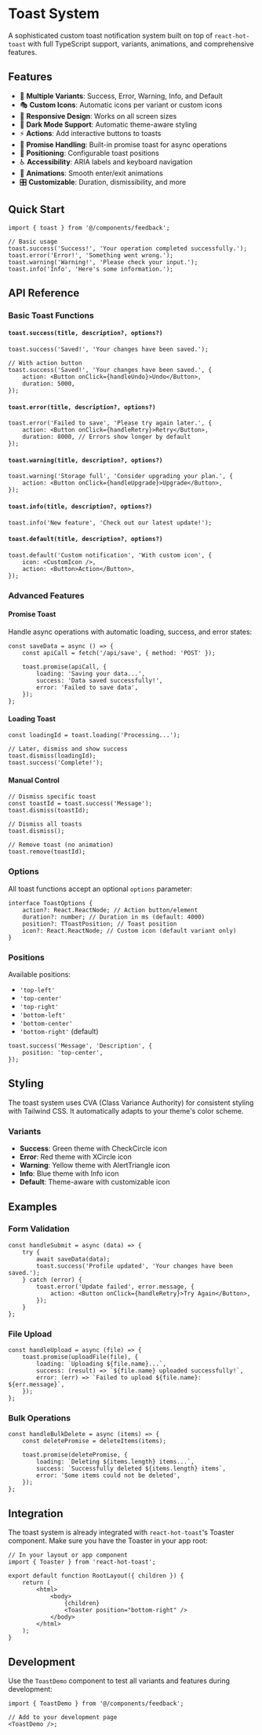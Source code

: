 # Toast System

A sophisticated custom toast notification system built on top of `react-hot-toast` with full TypeScript support, variants, animations, and comprehensive features.

## Features

- 🎨 **Multiple Variants**: Success, Error, Warning, Info, and Default
- 🎭 **Custom Icons**: Automatic icons per variant or custom icons
- 📱 **Responsive Design**: Works on all screen sizes
- 🌙 **Dark Mode Support**: Automatic theme-aware styling
- ⚡ **Actions**: Add interactive buttons to toasts
- 🔄 **Promise Handling**: Built-in promise toast for async operations
- 🎯 **Positioning**: Configurable toast positions
- ♿ **Accessibility**: ARIA labels and keyboard navigation
- 🎪 **Animations**: Smooth enter/exit animations
- 🎛️ **Customizable**: Duration, dismissibility, and more

## Quick Start

```tsx
import { toast } from '@/components/feedback';

// Basic usage
toast.success('Success!', 'Your operation completed successfully.');
toast.error('Error!', 'Something went wrong.');
toast.warning('Warning!', 'Please check your input.');
toast.info('Info', 'Here's some information.');
```

## API Reference

### Basic Toast Functions

#### `toast.success(title, description?, options?)`

```tsx
toast.success('Saved!', 'Your changes have been saved.');

// With action button
toast.success('Saved!', 'Your changes have been saved.', {
    action: <Button onClick={handleUndo}>Undo</Button>,
    duration: 5000,
});
```

#### `toast.error(title, description?, options?)`

```tsx
toast.error('Failed to save', 'Please try again later.', {
    action: <Button onClick={handleRetry}>Retry</Button>,
    duration: 8000, // Errors show longer by default
});
```

#### `toast.warning(title, description?, options?)`

```tsx
toast.warning('Storage full', 'Consider upgrading your plan.', {
    action: <Button onClick={handleUpgrade}>Upgrade</Button>,
});
```

#### `toast.info(title, description?, options?)`

```tsx
toast.info('New feature', 'Check out our latest update!');
```

#### `toast.default(title, description?, options?)`

```tsx
toast.default('Custom notification', 'With custom icon', {
    icon: <CustomIcon />,
    action: <Button>Action</Button>,
});
```

### Advanced Features

#### Promise Toast

Handle async operations with automatic loading, success, and error states:

```tsx
const saveData = async () => {
    const apiCall = fetch('/api/save', { method: 'POST' });

    toast.promise(apiCall, {
        loading: 'Saving your data...',
        success: 'Data saved successfully!',
        error: 'Failed to save data',
    });
};
```

#### Loading Toast

```tsx
const loadingId = toast.loading('Processing...');

// Later, dismiss and show success
toast.dismiss(loadingId);
toast.success('Complete!');
```

#### Manual Control

```tsx
// Dismiss specific toast
const toastId = toast.success('Message');
toast.dismiss(toastId);

// Dismiss all toasts
toast.dismiss();

// Remove toast (no animation)
toast.remove(toastId);
```

### Options

All toast functions accept an optional `options` parameter:

```tsx
interface ToastOptions {
    action?: React.ReactNode; // Action button/element
    duration?: number; // Duration in ms (default: 4000)
    position?: TToastPosition; // Toast position
    icon?: React.ReactNode; // Custom icon (default variant only)
}
```

### Positions

Available positions:

- `'top-left'`
- `'top-center'`
- `'top-right'`
- `'bottom-left'`
- `'bottom-center'`
- `'bottom-right'` (default)

```tsx
toast.success('Message', 'Description', {
    position: 'top-center',
});
```

## Styling

The toast system uses CVA (Class Variance Authority) for consistent styling with Tailwind CSS. It automatically adapts to your theme's color scheme.

### Variants

- **Success**: Green theme with CheckCircle icon
- **Error**: Red theme with XCircle icon
- **Warning**: Yellow theme with AlertTriangle icon
- **Info**: Blue theme with Info icon
- **Default**: Theme-aware with customizable icon

## Examples

### Form Validation

```tsx
const handleSubmit = async (data) => {
    try {
        await saveData(data);
        toast.success('Profile updated', 'Your changes have been saved.');
    } catch (error) {
        toast.error('Update failed', error.message, {
            action: <Button onClick={handleRetry}>Try Again</Button>,
        });
    }
};
```

### File Upload

```tsx
const handleUpload = async (file) => {
    toast.promise(uploadFile(file), {
        loading: `Uploading ${file.name}...`,
        success: (result) => `${file.name} uploaded successfully!`,
        error: (err) => `Failed to upload ${file.name}: ${err.message}`,
    });
};
```

### Bulk Operations

```tsx
const handleBulkDelete = async (items) => {
    const deletePromise = deleteItems(items);

    toast.promise(deletePromise, {
        loading: `Deleting ${items.length} items...`,
        success: `Successfully deleted ${items.length} items`,
        error: 'Some items could not be deleted',
    });
};
```

## Integration

The toast system is already integrated with `react-hot-toast`'s Toaster component. Make sure you have the Toaster in your app root:

```tsx
// In your layout or app component
import { Toaster } from 'react-hot-toast';

export default function RootLayout({ children }) {
    return (
        <html>
            <body>
                {children}
                <Toaster position="bottom-right" />
            </body>
        </html>
    );
}
```

## Development

Use the `ToastDemo` component to test all variants and features during development:

```tsx
import { ToastDemo } from '@/components/feedback';

// Add to your development page
<ToastDemo />;
```
